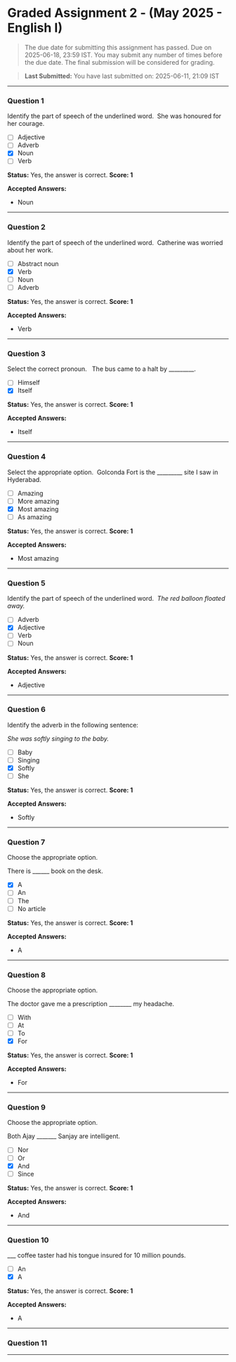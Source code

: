 # Graded Assignment 2 - (May 2025 - English I)

> The due date for submitting this assignment has passed.
Due on 2025-06-18, 23:59 IST.
You may submit any number of times before the due date. The final submission will be considered for grading.

> **Last Submitted:** You have last submitted on: 2025-06-11, 21:09 IST

---

### Question 1

Identify the part of speech of the underlined word.  She was honoured for her courage.
- [ ] Adjective
- [ ] Adverb
- [x] Noun
- [ ] Verb

**Status:** Yes, the answer is correct.
**Score: 1**

**Accepted Answers:**

* Noun

---

### Question 2

Identify the part of speech of the underlined word.  Catherine was worried about her work.
- [ ] Abstract noun
- [x] Verb
- [ ] Noun
- [ ] Adverb

**Status:** Yes, the answer is correct.
**Score: 1**

**Accepted Answers:**

* Verb

---

### Question 3

Select the correct pronoun.   The bus came to a halt by \_\_\_\_\_\_\_\_\_.
- [ ] Himself
- [x] Itself

**Status:** Yes, the answer is correct.
**Score: 1**

**Accepted Answers:**

* Itself

---

### Question 4

Select the appropriate option.  Golconda Fort is the \_\_\_\_\_\_\_\_\_ site I saw in Hyderabad.
- [ ] Amazing
- [ ] More amazing
- [x] Most amazing
- [ ] As amazing

**Status:** Yes, the answer is correct.
**Score: 1**

**Accepted Answers:**

* Most amazing

---

### Question 5

Identify the part of speech of the underlined word.  _The_ _red balloon floated away._
- [ ] Adverb
- [x] Adjective
- [ ] Verb
- [ ] Noun

**Status:** Yes, the answer is correct.
**Score: 1**

**Accepted Answers:**

* Adjective

---

### Question 6

Identify the adverb in the following sentence: 

_She was softly singing to the baby._
- [ ] Baby
- [ ] Singing
- [x] Softly
- [ ] She

**Status:** Yes, the answer is correct.
**Score: 1**

**Accepted Answers:**

* Softly

---

### Question 7

Choose the appropriate option. 

There is \_\_\_\_\_\_ book on the desk.
- [x] A
- [ ] An
- [ ] The
- [ ] No article

**Status:** Yes, the answer is correct.
**Score: 1**

**Accepted Answers:**

* A

---

### Question 8

Choose the appropriate option. 

The doctor gave me a prescription \_\_\_\_\_\_\_\_ my headache.
- [ ] With
- [ ] At
- [ ] To
- [x] For

**Status:** Yes, the answer is correct.
**Score: 1**

**Accepted Answers:**

* For

---

### Question 9

Choose the appropriate option. 

Both Ajay \_\_\_\_\_\_\_ Sanjay are intelligent.
- [ ] Nor
- [ ] Or
- [x] And
- [ ] Since

**Status:** Yes, the answer is correct.
**Score: 1**

**Accepted Answers:**

* And

---

### Question 10

\_\_\_ coffee taster had his tongue insured for 10 million pounds.
- [ ] An
- [x] A

**Status:** Yes, the answer is correct.
**Score: 1**

**Accepted Answers:**

* A

---

### Question 11

---


